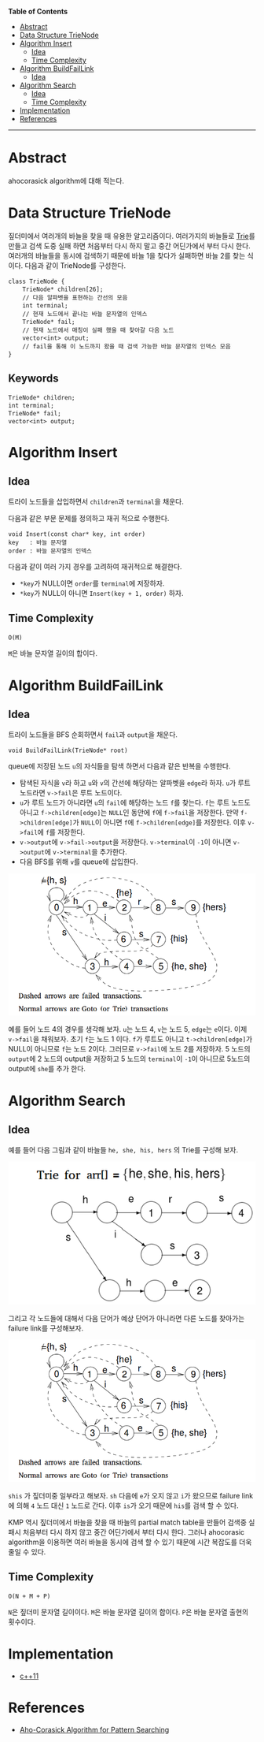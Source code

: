 <!-- markdown-toc start - Don't edit this section. Run M-x markdown-toc-refresh-toc -->
**Table of Contents**

- [Abstract](#abstract)
- [Data Structure TrieNode](#data-structure-trienode)
- [Algorithm Insert](#algorithm-insert)
    - [Idea](#idea)
    - [Time Complexity](#time-complexity)
- [Algorithm BuildFailLink](#algorithm-buildfaillink)
    - [Idea](#idea-1)
- [Algorithm Search](#algorithm-search)
    - [Idea](#idea-2)
    - [Time Complexity](#time-complexity-1)
- [Implementation](#implementation)
- [References](#references)

<!-- markdown-toc end -->

-------------------------------------------------------------------------------

# Abstract

ahocorasick algorithm에 대해 적는다.

# Data Structure TrieNode

짚더미에서 여러개의 바늘을 찾을 때 유용한 알고리즘이다. 여러가지의
바늘들로 [Trie](/doc/tree_trie.md)를 만들고 검색 도중 실패 하면
처음부터 다시 하지 말고 중간 어딘가에서 부터 다시 한다. 여러개의
바늘들을 동시에 검색하기 때문에 바늘 1을 찾다가 실패하면 바늘 2를 찾는
식이다. 다음과 같이 TrieNode를 구성한다.

```
class TrieNode {
    TrieNode* children[26];
    // 다음 알파벳을 표현하는 간선의 모음
    int terminal;
    // 현재 노드에서 끝나는 바늘 문자열의 인덱스
    TrieNode* fail;
    // 현재 노드에서 매칭이 실패 했을 때 찾아갈 다음 노드
    vector<int> output;
    // fail을 통해 이 노드까지 왔을 때 검색 가능한 바늘 문자열의 인덱스 모음
}
```

## Keywords

```
TrieNode* children;
int terminal;
TrieNode* fail;
vector<int> output;
```

# Algorithm Insert

## Idea

트라이 노드들을 삽입하면서 `children`과 `terminal`을 채운다.

다음과 같은 부문 문제를 정의하고 재귀 적으로 수행한다.

```
void Insert(const char* key, int order)
key   : 바늘 문자열
order : 바늘 문자열의 인덱스 
```

다음과 같이 여러 가지 경우를 고려하여 재귀적으로 해결한다.

* `*key`가 NULL이면 `order`를 `terminal`에 저장하자.
* `*key`가 NULL이 아니면 `Insert(key + 1, order)` 하자.

## Time Complexity

```
O(M)
```

`M`은 바늘 문자열 길이의 합이다.

# Algorithm BuildFailLink

## Idea

트라이 노드들을 BFS 순회하면서 `fail`과 `output`을 채운다.

```
void BuildFailLink(TrieNode* root)
```

queue에 저장된 노드 `u`의 자식들을 탐색 하면서 다음과 같은 반복을
수행한다.

* 탐색된 자식을 `v`라 하고 `u`와 `v`의 간선에 해당하는 알파벳을
  `edge`라 하자. `u`가 루트 노드라면 `v->fail`은 루트 노드이다.
* `u`가 루트 노드가 아니라면 `u`의 `fail`에 해당하는 노드 `f`를
  찾는다. `f`는 루트 노드도 아니고 `f->children[edge]`는 `NULL`인 동안에
  `f`에 `f->fail`을 저장한다. 만약 `f->children[edge]`가 `NULL`이 아니면
  `f`에 `f->children[edge]`를 저장한다. 이후 `v->fail`에 `f`를 저장한다.
* `v->output`에 `v->fail->output`을 저장한다. `v->terminal`이 `-1`이
  아니면 `v->output`에 `v->terminal`을 추가한다.
* 다음 BFS를 위해 `v`를 queue에 삽입한다.

![](/_img/ahocorasick2.png)

예를 들어 노드 4의 경우를 생각해 보자. `u`는 노드 4, `v`는 노드 5,
`edge`는 `e`이다.  이제 `v->fail`을 채워보자. 초기 `f`는 노드 1
이다. `f`가 루트도 아니고 `t->children[edge]`가 NULL이 아니므로 `f`는
노드 2이다. 그러므로 `v->fail`에 노드 2를 저장하자.  5 노드의
`output`에 2 노드의 output을 저장하고 5 노드의 `terminal`이 `-1`이
아니므로 5노드의 output에 `she`를 추가 한다.

# Algorithm Search

## Idea

예를 들어 다음 그림과 같이 바늘들 `he, she, his, hers` 의 Trie를
구성해 보자.

![](/_img/ahocorasick1.png)

그리고 각 노드들에 대해서 다음 단어가 예상 단어가 아니라면 다른 노드를
찾아가는 failure link를 구성해보자.

![](/_img/ahocorasick2.png)

`shis` 가 짚더미중 일부라고 해보자. `sh` 다음에 `e`가 오지 않고 `i`가
왔으므로 failure link에 의해 `4` 노드 대신 `1` 노드로 간다. 이후 `is`가
오기 때문에 `his`를 검색 할 수 있다.

KMP 역시 짚더미에서 바늘을 찾을 때 바늘의 partial match table을 만들어
검색중 실패시 처음부터 다시 하지 않고 중간 어딘가에서 부터 다시 한다.
그러나 ahocorasic algorithm을 이용하면 여러 바늘을 동시에 검색 할 수
있기 때문에 시간 복잡도를 더욱 줄일 수 있다.

## Time Complexity

```
O(N + M + P)
```

`N`은 짚더미 문자열 길이이다.  `M`은 바늘 문자열 길이의 합이다.  `P`은
바늘 문자열 출현의 횟수이다.

# Implementation

* [c++11](/fundamentals/tree/ahocorasic/a.cpp)

# References

* [Aho-Corasick Algorithm for Pattern Searching](https://www.geeksforgeeks.org/aho-corasick-algorithm-pattern-searching/)

